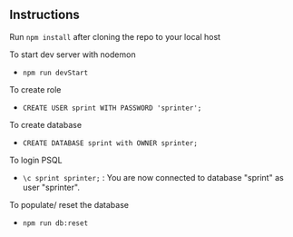 ## Instructions

Run `npm install` after cloning the repo to your local host

To start dev server with nodemon

- `npm run devStart`

To create role

- `CREATE USER sprint WITH PASSWORD 'sprinter';`

To create database

- `CREATE DATABASE sprint with OWNER sprinter;`

To login PSQL

- `\c sprint sprinter;` : You are now connected to database "sprint" as user "sprinter".

To populate/ reset the database

- `npm run db:reset`
